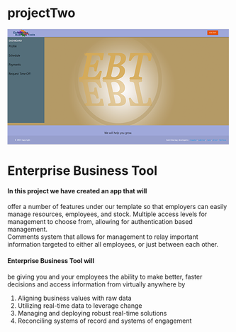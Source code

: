 # projectTwo

![](assets/images/Screenshot.png)

# Enterprise Business Tool
#### In this project we have created an app that will
offer a number of features under our template so that employers
can easily manage resources, employees, and stock. 
Multiple access levels for management to choose from, allowing for
authentication based management. <br />
Comments system that allows for management to relay important
information targeted to either all employees, or just between each
other.

#### Enterprise Business Tool will 
be giving you and your employees the ability to make better,
faster decisions and access information from virtually anywhere by

1. Aligning business values with raw data
2. Utilizing real-time data to leverage change
3. Managing and deploying robust real-time solutions
4. Reconciling systems of record and systems of engagement
